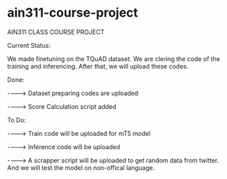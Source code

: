 # ain311-course-project
AIN311 CLASS COURSE PROJECT

Current Status:

We made finetuning on the TQuAD dataset. We are clering the code of the training and inferencing. After that, we will upload these codes.

Done:

----> Dataset preparing codes are uploaded

----> Score Calculation script added

To Do:

----> Train code will be uploaded for mT5 model

----> Inference code will be uploaded

----> A scrapper script will be uploaded to get random data from twitter. And we will test the model on non-offical language.

